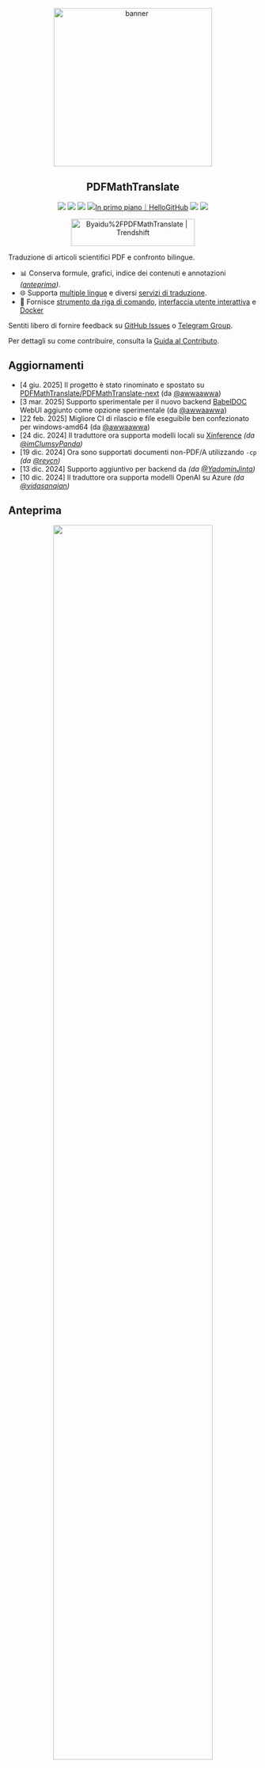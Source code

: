<div align="center">

<img src="./docs/images/banner.png" width="320px"  alt="banner"/>

<h2 id="titolo">PDFMathTranslate</h2>

<p>
  <!-- PyPI -->
  <a href="https://pypi.org/project/pdf2zh-next/">
    <img src="https://img.shields.io/pypi/v/pdf2zh-next"></a>
  <a href="https://pepy.tech/projects/pdf2zh-next">
    <img src="https://static.pepy.tech/badge/pdf2zh-next"></a>
  <a href="https://hub.docker.com/repository/docker/awwaawwa/pdfmathtranslate-next/tags">
    <img src="https://img.shields.io/docker/pulls/awwaawwa/pdfmathtranslate-next"></a>
  <a href="https://hellogithub.com/repository/8ec2cfd3ef744762bf531232fa32bc47" target="_blank"><img src="https://api.hellogithub.com/v1/widgets/recommend.svg?rid=8ec2cfd3ef744762bf531232fa32bc47&claim_uid=JQ0yfeBNjaTuqDU&theme=small" alt="In primo piano｜HelloGitHub" /></a>
  <!-- <a href="https://gitcode.com/PDFMathTranslate/PDFMathTranslate-next/overview">
    <img src="https://gitcode.com/PDFMathTranslate/PDFMathTranslate-next/star/badge.svg"></a> -->
  <!-- <a href="https://huggingface.co/spaces/reycn/PDFMathTranslate-Docker">
    <img src="https://img.shields.io/badge/%F0%9F%A4%97-Online%20Demo-FF9E0D"></a> -->
  <!-- <a href="https://www.modelscope.cn/studios/AI-ModelScope/PDFMathTranslate"> -->
    <!-- <img src="https://img.shields.io/badge/ModelScope-Demo-blue"></a> -->
  <!-- <a href="https://github.com/PDFMathTranslate/PDFMathTranslate-next/pulls">
    <img src="https://img.shields.io/badge/contributions-welcome-green"></a> -->
  <a href="https://t.me/+Z9_SgnxmsmA5NzBl">
    <img src="https://img.shields.io/badge/Telegram-2CA5E0?style=flat-squeare&logo=telegram&logoColor=white"></a>
  <!-- License -->
  <a href="./LICENSE">
    <img src="https://img.shields.io/github/license/PDFMathTranslate/PDFMathTranslate-next"></a>
</p>

<a href="https://trendshift.io/repositories/12424" target="_blank"><img src="https://trendshift.io/api/badge/repositories/12424" alt="Byaidu%2FPDFMathTranslate | Trendshift" style="width: 250px; height: 55px;" width="250" height="55"/></a>

</div>

Traduzione di articoli scientifici PDF e confronto bilingue.

- 📊 Conserva formule, grafici, indice dei contenuti e annotazioni _([anteprima](#anteprima))_.
- 🌐 Supporta [multiple lingue](https://pdf2zh-next.com/supported_languages.html) e diversi [servizi di traduzione](https://pdf2zh-next.com/advanced/Documentation-of-Translation-Services.html).
- 🤖 Fornisce [strumento da riga di comando](https://pdf2zh-next.com/getting-started/USAGE_commandline.html), [interfaccia utente interattiva](https://pdf2zh-next.com/getting-started/USAGE_webui.html) e [Docker](https://pdf2zh-next.com/getting-started/INSTALLATION_docker.html)

Sentiti libero di fornire feedback su [GitHub Issues](https://github.com/PDFMathTranslate/PDFMathTranslate-next/issues) o [Telegram Group](https://t.me/+Z9_SgnxmsmA5NzBl).

Per dettagli su come contribuire, consulta la [Guida al Contributo](https://pdf2zh-next.com/community/Contribution-Guide.html).

<h2 id="updates">Aggiornamenti</h2>

- [4 giu. 2025] Il progetto è stato rinominato e spostato su [PDFMathTranslate/PDFMathTranslate-next](https://github.com/PDFMathTranslate/PDFMathTranslate-next) (da [@awwaawwa](https://github.com/awwaawwa))
- [3 mar. 2025] Supporto sperimentale per il nuovo backend [BabelDOC](https://github.com/funstory-ai/BabelDOC) WebUI aggiunto come opzione sperimentale (da [@awwaawwa](https://github.com/awwaawwa))
- [22 feb. 2025] Migliore CI di rilascio e file eseguibile ben confezionato per windows-amd64 (da [@awwaawwa](https://github.com/awwaawwa))
- [24 dic. 2024] Il traduttore ora supporta modelli locali su [Xinference](https://github.com/xorbitsai/inference) _(da [@imClumsyPanda](https://github.com/imClumsyPanda))_
- [19 dic. 2024] Ora sono supportati documenti non-PDF/A utilizzando `-cp` _(da [@reycn](https://github.com/reycn))_
- [13 dic. 2024] Supporto aggiuntivo per backend da _(da [@YadominJinta](https://github.com/YadominJinta))_
- [10 dic. 2024] Il traduttore ora supporta modelli OpenAI su Azure _(da [@yidasanqian](https://github.com/yidasanqian))_

<h2 id="anteprima">Anteprima</h2>

<div align="center">
<!-- <img src="./docs/images/preview.gif" width="80%"  alt="preview"/> -->
<img src="https://s.immersivetranslate.com/assets/r2-uploads/images/babeldoc-preview.png" width="80%"/>
</div>

<h2 id="demo">Servizio Online 🌟</h2>

> [!NOTE]
>
> pdf2zh 2.0 attualmente non fornisce una demo online

Puoi provare la nostra applicazione utilizzando una delle seguenti demo:

- [v1.x Servizio pubblico gratuito](https://pdf2zh.com/) online senza installazione _(consigliato)_.
- [Immersive Translate - BabelDOC](https://app.immersivetranslate.com/babel-doc/) 1000 pagine gratuite al mese. _(consigliato)_
<!-- - [Demo hosted on HuggingFace](https://huggingface.co/spaces/reycn/PDFMathTranslate-Docker)
- [Demo hosted on ModelScope](https://www.modelscope.cn/studios/AI-ModelScope/PDFMathTranslate) without installation. -->

Nota che le risorse di calcolo della demo sono limitate, quindi si prega di evitare di abusarne.

<h2 id="install">Installazione e Utilizzo</h2>

### Installazione

1. [**Windows EXE**](https://pdf2zh-next.com/getting-started/INSTALLATION_winexe.html) <small>Consigliato per Windows</small>
2. [**Docker**](https://pdf2zh-next.com/getting-started/INSTALLATION_docker.html) <small>Consigliato per Linux</small>
3. [**uv** (un gestore di pacchetti Python)](https://pdf2zh-next.com/getting-started/INSTALLATION_uv.html) <small>Consigliato per macOS</small>

---

### Utilizzo

1. [Utilizzo di **WebUI**](https://pdf2zh-next.com/getting-started/USAGE_webui.html)
2. [Utilizzo di **Zotero Plugin**](https://github.com/guaguastandup/zotero-pdf2zh) (Programma di terze parti)
3. [Utilizzo di **Commandline**](https://pdf2zh-next.com/getting-started/USAGE_commandline.html)

Per diversi casi d'uso, forniamo metodi distinti per utilizzare il nostro programma. Consulta [questa pagina](./getting-started/getting-started.md) per maggiori informazioni.

<h2 id="utilizzo">Opzioni avanzate</h2>

Per spiegazioni dettagliate, si prega di fare riferimento al nostro documento su [Utilizzo avanzato](https://pdf2zh-next.com/advanced/advanced.html) per un elenco completo di ciascuna opzione.

<h2 id="sviluppo-secondario">Sviluppo secondario (API)</h2>

> [!NOTE]
>
> Attualmente, non è fornita alcuna documentazione pertinente. Sarà integrata successivamente. Si prega di attendere con pazienza.


<!-- For downstream applications, please refer to our document about [API Details](./docs/APIS.md) for futher information about:

- [Python API](./docs/APIS.md#api-python), how to use the program in other Python programs
- [HTTP API](./docs/APIS.md#api-http), how to communicate with a server with the program installed -->

<h2 id="codice-lingua">Codice lingua</h2>

Se non sai quale codice utilizzare per tradurre nella lingua di cui hai bisogno, consulta [questa documentazione](https://pdf2zh-next.com/advanced/Language-Codes.html)

<!-- 
<h2 id="todo">TODOs</h2>

- [ ] Parse layout with DocLayNet based models, [PaddleX](https://github.com/PaddlePaddle/PaddleX/blob/17cc27ac3842e7880ca4aad92358d3ef8555429a/paddlex/repo_apis/PaddleDetection_api/object_det/official_categories.py#L81), [PaperMage](https://github.com/allenai/papermage/blob/9cd4bb48cbedab45d0f7a455711438f1632abebe/README.md?plain=1#L102), [SAM2](https://github.com/facebookresearch/sam2)

- [ ] Fix page rotation, table of contents, format of lists

- [ ] Fix pixel formula in old papers

- [ ] Async retry except KeyboardInterrupt

- [ ] Knuth–Plass algorithm for western languages

- [ ] Support non-PDF/A files

- [ ] Plugins of [Zotero](https://github.com/zotero/zotero) and [Obsidian](https://github.com/obsidianmd/obsidian-releases) -->

<h2 id="ringraziamenti">Ringraziamenti</h2>

- [Immersive Translation](https://immersivetranslate.com) sponsorizza codici di riscatto mensili per l'abbonamento Pro per i contributori attivi a questo progetto, vedi dettagli su: [CONTRIBUTOR_REWARD.md](https://github.com/funstory-ai/BabelDOC/blob/main/docs/CONTRIBUTOR_REWARD.md)

- [SiliconFlow](https://siliconflow.cn) fornisce un servizio di traduzione gratuito per questo progetto, alimentato da grandi modelli linguistici (LLM).

- Versione 1.x: [Byaidu/PDFMathTranslate](https://github.com/Byaidu/PDFMathTranslate)


- backend: [BabelDOC](https://github.com/funstory-ai/BabelDOC)

- Libreria PDF: [PyMuPDF](https://github.com/pymupdf/PyMuPDF)

- Analisi PDF: [Pdfminer.six](https://github.com/pdfminer/pdfminer.six)

- Anteprima PDF: [Gradio PDF](https://github.com/freddyaboulton/gradio-pdf)

- Analisi layout: [DocLayout-YOLO](https://github.com/opendatalab/DocLayout-YOLO)

- Standard PDF: [PDF Explained](https://zxyle.github.io/PDF-Explained/), [PDF Cheat Sheets](https://pdfa.org/resource/pdf-cheat-sheets/)

- Font multilingue: vedi [BabelDOC-Assets](https://github.com/funstory-ai/BabelDOC-Assets)

- [Asynchronize](https://github.com/multimeric/Asynchronize/tree/master?tab=readme-ov-file)

- [Registrazione avanzata con multiprocessing](https://github.com/SebastianGrans/Rich-multiprocess-logging/tree/main)

- Documentazione i18n utilizzando Weblate: [Weblate](https://weblate.org/)

<h2 id="conduct">Prima di inviare il tuo codice</h2>

Accogliamo con favore la partecipazione attiva dei contributori per migliorare pdf2zh. Prima di essere pronto a inviare il tuo codice, ti preghiamo di consultare il nostro [Codice di Condotta](https://pdf2zh-next.com/community/CODE_OF_CONDUCT.html) e la [Guida al Contributo](https://pdf2zh-next.com/community/Contribution-Guide.html).

<h2 id="contrib">Contributori</h2>

<a href="https://github.com/PDFMathTranslate/PDFMathTranslate-next/graphs/contributors">
  <img src="https://opencollective.com/PDFMathTranslate/contributors.svg?width=890&button=false" />
</a>

![Alt](https://repobeats.axiom.co/api/embed/45529651750579e099960950f757449a410477ad.svg "Repobeats analytics image")

<h2 id="star_hist">Storia delle Stelle</h2>

<a href="https://star-history.com/#PDFMathTranslate/PDFMathTranslate-next&Date">
 <picture>
   <source media="(prefers-color-scheme: dark)" srcset="https://api.star-history.com/svg?repos=PDFMathTranslate/PDFMathTranslate-next&type=Date&theme=dark" />
   <source media="(prefers-color-scheme: light)" srcset="https://api.star-history.com/svg?repos=PDFMathTranslate/PDFMathTranslate-next&type=Date" />
   <img alt="Star History Chart" src="https://api.star-history.com/svg?repos=PDFMathTranslate/PDFMathTranslate-next&type=Date"/>
 </picture>
</a>

<div align="right"> 
<h6><small>Parte del contenuto di questa pagina è stata tradotta da GPT e potrebbe contenere errori.</small></h6>